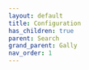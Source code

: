 ```yaml
---
layout: default
title: Configuration
has_children: true
parent: Search
grand_parent: Gally
nav_order: 1
---
```

